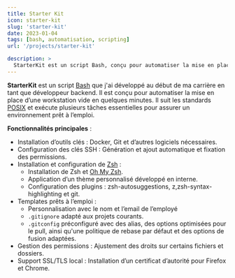 ```yaml
---
title: Starter Kit
icon: starter-kit
slug: 'starter-kit'
date: 2023-01-04
tags: [bash, automatisation, scripting]
url: '/projects/starter-kit'

description: >
  StarterKit est un script Bash, conçu pour automatiser la mise en place d’une workstation vide en quelques minutes
---
```



**StarterKit** est un script [Bash](https://en.wikipedia.org/wiki/Bash_(Unix_shell)) que j'ai développé au début de 
ma carrière en tant que développeur backend. Il est conçu pour automatiser la mise en place d’une workstation vide en 
quelques minutes. 
Il suit les standards [POSIX](https://www.techtarget.com/whatis/definition/POSIX-Portable-Operating-System-Interface) et exécute plusieurs tâches essentielles pour assurer un environnement prêt à l’emploi.

**Fonctionnalités principales** :

- Installation d’outils clés : Docker, Git et d’autres logiciels nécessaires.
- Configuration des clés SSH : Génération et ajout automatique et fixation des permissions.
- Installation et configuration de [Zsh](https://www.zsh.org/) :
  - Installation de Zsh et [Oh My Zsh](https://ohmyz.sh/).
  - Application d’un thème personnalisé développé en interne.
  - Configuration des plugins : zsh-autosuggestions, z,zsh-syntax-highlighting et git.
- Templates prêts à l’emploi :
  - Personnalisation avec le nom et l’email de l’employé
  - `.gitignore` adapté aux projets courants.
  - `.gitconfig` préconfiguré avec des alias, des options optimisées pour le pull, ainsi qu'une politique de rebase 
    par défaut et des options de fusion adaptées.
- Gestion des permissions : Ajustement des droits sur certains fichiers et dossiers. 
- Support SSL/TLS local : Installation d’un certificat d’autorité pour Firefox et Chrome.
